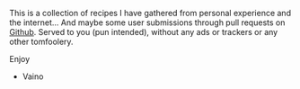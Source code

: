 This is a collection of recipes I have gathered from personal experience and the
internet... And maybe some user submissions through pull requests on
[Github](https://github.com/kinnounko/cooking). Served to you (pun intended),
without any ads or trackers or any other tomfoolery.

Enjoy
- Vaino
